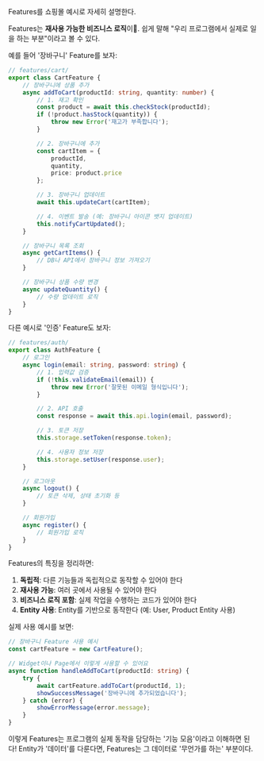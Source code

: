 Features를 쇼핑몰 예시로 자세히 설명한다.

Features는 **재사용 가능한 비즈니스 로직**이. 쉽게 말해 "우리 프로그램에서 실제로 일을 하는 부분"이라고 볼 수 있다.

예를 들어 '장바구니' Feature를 보자:

```typescript
// features/cart/
export class CartFeature {
    // 장바구니에 상품 추가
    async addToCart(productId: string, quantity: number) {
        // 1. 재고 확인
        const product = await this.checkStock(productId);
        if (!product.hasStock(quantity)) {
            throw new Error('재고가 부족합니다');
        }

        // 2. 장바구니에 추가
        const cartItem = {
            productId,
            quantity,
            price: product.price
        };

        // 3. 장바구니 업데이트
        await this.updateCart(cartItem);

        // 4. 이벤트 발송 (예: 장바구니 아이콘 뱃지 업데이트)
        this.notifyCartUpdated();
    }

    // 장바구니 목록 조회
    async getCartItems() {
        // DB나 API에서 장바구니 정보 가져오기
    }

    // 장바구니 상품 수량 변경
    async updateQuantity() {
        // 수량 업데이트 로직
    }
}
```

다른 예시로 '인증' Feature도 보자:
```typescript
// features/auth/
export class AuthFeature {
    // 로그인
    async login(email: string, password: string) {
        // 1. 입력값 검증
        if (!this.validateEmail(email)) {
            throw new Error('잘못된 이메일 형식입니다');
        }

        // 2. API 호출
        const response = await this.api.login(email, password);

        // 3. 토큰 저장
        this.storage.setToken(response.token);

        // 4. 사용자 정보 저장
        this.storage.setUser(response.user);
    }

    // 로그아웃
    async logout() {
        // 토큰 삭제, 상태 초기화 등
    }

    // 회원가입
    async register() {
        // 회원가입 로직
    }
}
```

Features의 특징을 정리하면:
1. **독립적**: 다른 기능들과 독립적으로 동작할 수 있어야 한다
2. **재사용 가능**: 여러 곳에서 사용될 수 있어야 한다
3. **비즈니스 로직 포함**: 실제 작업을 수행하는 코드가 있어야 한다
4. **Entity 사용**: Entity를 기반으로 동작한다 (예: User, Product Entity 사용)

실제 사용 예시를 보면:
```typescript
// 장바구니 Feature 사용 예시
const cartFeature = new CartFeature();

// Widget이나 Page에서 이렇게 사용할 수 있어요
async function handleAddToCart(productId: string) {
    try {
        await cartFeature.addToCart(productId, 1);
        showSuccessMessage('장바구니에 추가되었습니다');
    } catch (error) {
        showErrorMessage(error.message);
    }
}
```

이렇게 Features는 프로그램의 실제 동작을 담당하는 '기능 모음'이라고 이해하면 된다! Entity가 '데이터'를 다룬다면, Features는 그 데이터로 '무언가를 하는' 부분이다.